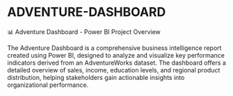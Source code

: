 # ADVENTURE-DASHBOARD

📊 Adventure Dashboard - Power BI Project Overview

The Adventure Dashboard is a comprehensive business intelligence report created using Power BI, designed to analyze and visualize key performance indicators derived from an AdventureWorks dataset. The dashboard offers a detailed overview of sales, income, education levels, and regional product distribution, helping stakeholders gain actionable insights into organizational performance.
